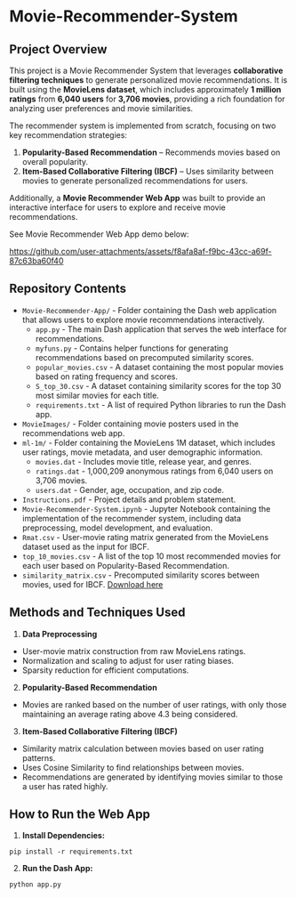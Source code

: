 # Movie-Recommender-System

## Project Overview

This project is a Movie Recommender System that leverages **collaborative filtering techniques** to generate personalized movie recommendations. It is built using the **MovieLens dataset**, which includes approximately **1 million ratings** from **6,040 users** for **3,706 movies**, providing a rich foundation for analyzing user preferences and movie similarities.

The recommender system is implemented from scratch, focusing on two key recommendation strategies:
1. **Popularity-Based Recommendation** – Recommends movies based on overall popularity.
2. **Item-Based Collaborative Filtering (IBCF)** – Uses similarity between movies to generate personalized recommendations for users.

Additionally, a **Movie Recommender Web App** was built to provide an interactive interface for users to explore and receive movie recommendations.

See Movie Recommender Web App demo below:

https://github.com/user-attachments/assets/f8afa8af-f9bc-43cc-a69f-87c63ba60f40


## Repository Contents

* `Movie-Recommender-App/` - Folder containing the Dash web application that allows users to explore movie recommendations interactively.
  * `app.py` - The main Dash application that serves the web interface for recommendations.
  * `myfuns.py` - Contains helper functions for generating recommendations based on precomputed similarity scores.
  * `popular_movies.csv` - A dataset containing the most popular movies based on rating frequency and scores.
  * `S_top_30.csv` - A dataset containing similarity scores for the top 30 most similar movies for each title.
  * `requirements.txt` - A list of required Python libraries to run the Dash app.
* `MovieImages/` - Folder containing movie posters used in the recommendations web app.
* `ml-1m/` - Folder containing the MovieLens 1M dataset, which includes user ratings, movie metadata, and user demographic information.
  * `movies.dat` - Includes movie title, release year, and genres.
  * `ratings.dat` - 1,000,209 anonymous ratings from 6,040 users on 3,706 movies.
  * `users.dat` -  Gender, age, occupation, and zip code.
* `Instructions.pdf` - Project details and problem statement.
* `Movie-Recommender-System.ipynb` - Jupyter Notebook containing the implementation of the recommender system, including data preprocessing, model development, and evaluation.
* `Rmat.csv` - User-movie rating matrix generated from the MovieLens dataset used as the input for IBCF.
* `top_10_movies.csv` - A list of the top 10 most recommended movies for each user based on Popularity-Based Recommendation.
* `similarity_matrix.csv` - Precomputed similarity scores between movies, used for IBCF. [Download here](https://drive.google.com/file/d/142abx3DEtxWVGX4cVKAKlrKbF1JRJLP0/view?usp=sharing)

## Methods and Techniques Used

1. **Data Preprocessing**
 * User-movie matrix construction from raw MovieLens ratings.
 * Normalization and scaling to adjust for user rating biases.
 * Sparsity reduction for efficient computations.

2. **Popularity-Based Recommendation**
 * Movies are ranked based on the number of user ratings, with only those maintaining an average rating above 4.3 being considered.

3. **Item-Based Collaborative Filtering (IBCF)**
 * Similarity matrix calculation between movies based on user rating patterns.
 * Uses Cosine Similarity to find relationships between movies.
 * Recommendations are generated by identifying movies similar to those a user has rated highly.

## How to Run the Web App

1. **Install Dependencies:**
   
`pip install -r requirements.txt`

2. **Run the Dash App:**
   
`python app.py`
